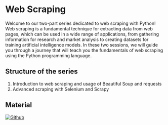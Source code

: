 # Web Scraping

Welcome to our two-part series dedicated to web scraping with Python! Web scraping is a fundamental technique for extracting data from web pages, which can be used in a wide range of applications, from gathering information for research and market analysis to creating datasets for training artificial intelligence models. In these two sessions, we will guide you through a journey that will teach you the fundamentals of web scraping using the Python programming language.

## Structure of the series

1. Introduction to web scraping and usage of Beautiful Soup and requests
2. Advanced scraping with Selenium and Scrapy

## Material

[![Github](https://img.shields.io/badge/GitHub-181717.svg?style=for-the-badge&logo=GitHub&logoColor=white)](https://github.com/PythonBiellaGroup/MaterialeSerate/tree/master/webScraping)